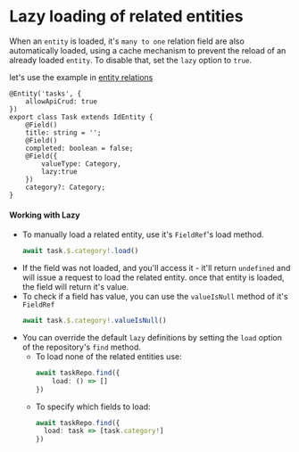 # Lazy loading of related entities
When an `entity` is loaded, it's `many to one` relation field are also automatically loaded, using a cache mechanism to prevent the reload of an already loaded `entity`. To disable that, set the `lazy` option to `true`.

let's use the example in [entity relations](entity-relations)

```ts{11}
@Entity('tasks', {
    allowApiCrud: true
})
export class Task extends IdEntity {
    @Field()
    title: string = '';
    @Field()
    completed: boolean = false;
    @Field({
        valueType: Category,
        lazy:true
    })
    category?: Category;
}
```

#### Working with Lazy
* To manually load a related entity, use it's `FieldRef`'s load method.
  ```ts
  await task.$.category!.load()
  ```
* If the field was not loaded, and you'll access it - it'll return `undefined` and will issue a request to load the related entity. once that entity is loaded, the field will return it's value.
* To check if a field has value, you can use the `valueIsNull` method of it's `FieldRef`
  ```ts
  await task.$.category!.valueIsNull()
  ```
* You can override the default `lazy` definitions by setting the `load` option of the repository's  `find` method.
  * To load none of the related entities use:
    ```ts
    await taskRepo.find({
        load: () => []
    })
    ```
  * To specify which fields to load:
    ```ts
    await taskRepo.find({
      load: task => [task.category!]
    })
    ```  
